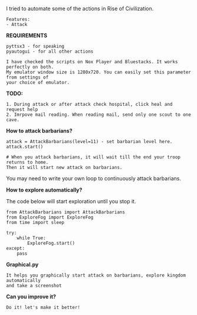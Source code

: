 I tried to automate some of the actions in Rise of Civilization.

    Features:
    - Attack


**REQUIREMENTS**

    pyttsx3 - for speaking
    pyautogui - for all other actions
    
    I have checked the scripts on Nox Player and Bluestacks. It works perfectly on both.
    My emulator window size is 1280x720. You can easily set this parameter from settings of
    your choice of emulator.


**TODO:**

    1. During attack or after attack check hospital, click heal and request help
    2. Imrpove mail reading. When reading mail, send only one scout to one cave.

**How to attack barbarians?**

    attack = AttackBarbarians(level=11) - set barbarian level here.
    attack.start()
    
    # When you attack barbarians, it will wait till the end your troop returns to home.
    Then it will start new attack on barbarians.
    
You may need to write your own loop to continuously attack barbarians.
    

**How to explore automatically?**

The code below will start exploration until you stop it.

    from AttackBarbarians import AttackBarbarians
    from ExploreFog import ExploreFog
    from time import sleep
    
    try:
        while True:
            ExploreFog.start()
    except:
        pass


**Graphical.py**

    It helps you graphically start attack on barbarians, explore kingdom automatically
    and take a screenshot
    

**Can you improve it?**
    
    Do it! let's make it better!